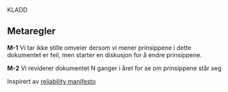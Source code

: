 KLADD

## Metaregler

__M-1__ Vi tar ikke stille omveier dersom vi mener prinsippene i dette dokumentet er feil, men starter en diskusjon for å endre prinsippene.

__M-2__ Vi reviderer dokumentet N ganger i året for se om prinsippene står seg



Inspirert av [reliability manifesto](https://tech.deliveryhero.com/our-reliability-manifesto/)
